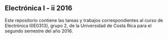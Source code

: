 ## Electrónica I - ii 2016

Este repositorio contiene las tareas y trabajos correspondientes al curso de Electrónica I(IE0313),
grupo 2, de la Universidad de Costa Rica para el segundo semestre del año 2016.

